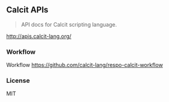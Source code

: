 
Calcit APIs
----

> API docs for Calcit scripting language.

http://apis.calcit-lang.org/

### Workflow

Workflow https://github.com/calcit-lang/respo-calcit-workflow

### License

MIT
